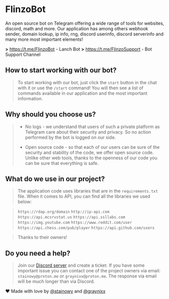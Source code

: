 # FlinzoBot

An open source bot on Telegram offering a wide range of tools for websites, discord, math and more.
Our application has among others webhook sender, domain lookup, ip info, rng, discord userinfo, discord serverinfo and many more most important elements!

**>** https://t.me/FlinzoBot - Lanch Bot
**>** https://t.me/FlinzoSupport - Bot Support Channel

## How to start working with our bot?

> To start working with our bot, just click the `start` button in the chat with it or use the `/start` command!
> You will then see a list of commands available in our application and the most important information.

## Why should you choose us?

> -   No logs - we understand that users of such a private platform as Telegram care about their security and privacy. So no action performed by the bot is logged on our side.
>
> -   Open source code - so that each of our users can be sure of the security and stability of the code, we offer open source code. Unlike other web tools, thanks to the openness of our code you can be sure that everything is safe.

## What do we use in our project?

> The application code uses libraries that are in the `requirements.txt` file. When it comes to API, you can find all the libraries we used below:

> `https://rdap.org/domain`
> `http://ip-api.com`
> `https://api.mcsrvstat.us`
> `https://api.ssllabs.com`
> `https://img.youtube.com`
> `https://www.reddit.com/user`
> `https://api.chess.com/pub/player`
> `https://api.github.com/users`

> Thanks to their owners!

## Do you need a help?

> Join our [Discord server](https://discord.com/invite/nDEA887yaW) and create a ticket. If you have some important issue you can contact one of the project owners via email: `stainowy@proton.me` or `graynixx@proton.me`. The response via email will be much longer than via Discord.

❤ Made with love by [@stainowy](https://github.com/stainowy) and [@graynixx](https://github.com/graynixx)
